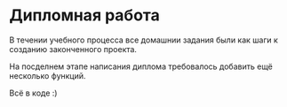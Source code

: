 # Дипломная работа

В течении учебного процесса все домашнии задания были как шаги к созданию законченного проекта.

На посделнем этапе написания диплома требовалось добавить ещё несколько функций.

Всё в коде :)
